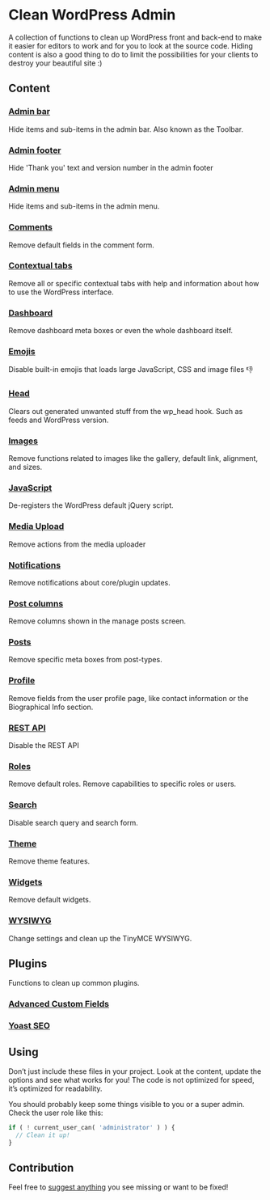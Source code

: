 # Clean WordPress Admin
A collection of functions to clean up WordPress front and back-end to make it easier for editors to work and for you to look at the source code. Hiding content is also a good thing to do to limit the possibilities for your clients to destroy your beautiful site :)


## Content

### [Admin bar](admin-bar.php)
Hide items and sub-items in the admin bar. Also known as the Toolbar.

### [Admin footer](admin-footer.php)
Hide 'Thank you' text and version number in the admin footer

### [Admin menu](admin-menu.php)
Hide items and sub-items in the admin menu.

### [Comments](comments.php)
Remove default fields in the comment form.

### [Contextual tabs](contextual-tabs.php)
Remove all or specific contextual tabs with help and information about how to use the WordPress interface.

### [Dashboard](dashboard.php)
Remove dashboard meta boxes or even the whole dashboard itself.

### [Emojis](emojis.php)
Disable built-in emojis that loads large JavaScript, CSS and image files :-1:

### [Head](head.php)
Clears out generated unwanted stuff from the wp_head hook. Such as feeds and WordPress version.

### [Images](images.php)
Remove functions related to images like the gallery, default link, alignment, and sizes.

### [JavaScript](javascript.php)
De-registers the WordPress default jQuery script.

### [Media Upload](media-upload.php)
Remove actions from the media uploader

### [Notifications](notifications.php)
Remove notifications about core/plugin updates.

### [Post columns](post-columns.php)
Remove columns shown in the manage posts screen.

### [Posts](posts.php)
Remove specific meta boxes from post-types.

### [Profile](profile.php)
Remove fields from the user profile page, like contact information or the Biographical Info section.

### [REST API](rest-api.php)
Disable the REST API

### [Roles](roles.php)
Remove default roles. Remove capabilities to specific roles or users.

### [Search](search.php)
Disable search query and search form.

### [Theme](theme.php)
Remove theme features.

### [Widgets](widgets.php)
Remove default widgets.

### [WYSIWYG](wysiwyg.php)
Change settings and clean up the TinyMCE WYSIWYG.


## Plugins
Functions to clean up common plugins.

### [Advanced Custom Fields](plugins/acf.php)

### [Yoast SEO](plugins/yoast-seo.php)


## Using
Don’t just include these files in your project. Look at the content, update the options and see what works for you!
The code is not optimized for speed, it’s optimized for readability.

 You should probably keep some things visible to you or a super admin. Check the user role like this:
```php
if ( ! current_user_can( 'administrator' ) ) {
  // Clean it up!
}
```


## Contribution
Feel free to [suggest anything](https://github.com/vincentorback/clean-wordpress-admin/issues) you see missing or want to be fixed!
